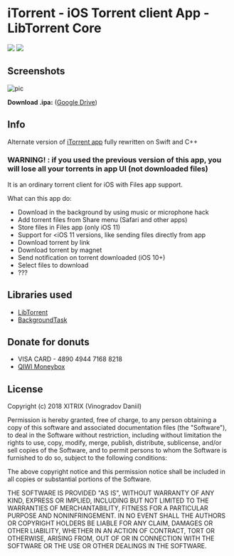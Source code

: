 # iTorrent - iOS Torrent client App - LibTorrent Core

![](https://img.shields.io/badge/iOS-9.3+-blue.svg)
![](https://www.bitrise.io/app/26ce0756a727335c/status.svg?token=BLhjBICoPvmOtO1nzIVMYQ&branch=master)

## Screenshots

![pic](https://user-images.githubusercontent.com/9553519/39924916-59d76598-5532-11e8-83ee-f87877492603.png)

**Download .ipa:** ([Google Drive](https://drive.google.com/open?id=1CPVckYWw1bCR9RpFkTLrspqfUV3g7jlP))

## Info

Alternate version of [iTorrent app](https://github.com/XITRIX/iTorrent_CSharp) fully rewritten on Swift and C++ 

### WARNING! : if you used the previous version of this app, you will lose all your torrents in app UI (not downloaded files)

It is an ordinary torrent client for iOS with Files app support.

What can this app do:
- Download in the background by using music or microphone hack
- Add torrent files from Share menu (Safari and other apps)
- Store files in Files app (only iOS 11)
- Support for <iOS 11 versions, like sending files directly from app
- Download torrent by link
- Download torrent by magnet
- Send notification on torrent downloaded (iOS 10+)
- Select files to download
- ??? 

## Libraries used

- [LibTorrent](https://github.com/arvidn/libtorrent)
- [BackgroundTask](https://github.com/yarodevuci/backgroundTask)

## Donate for donuts

- VISA CARD - 4890 4944 7168 8218
- [QIWI Moneybox](https://qiwi.me/c5ec30ff-21d6-428b-9a10-29a1d18242db)

## License

Copyright (c) 2018 XITRIX (Vinogradov Daniil)

Permission is hereby granted, free of charge, to any person obtaining a copy
of this software and associated documentation files (the "Software"), to deal 
in the Software without restriction, including without limitation the rights 
to use, copy, modify, merge, publish, distribute, sublicense, and/or sell
copies of the Software, and to permit persons to whom the Software is
furnished to do so, subject to the following conditions:

The above copyright notice and this permission notice shall be included in all
copies or substantial portions of the Software.

THE SOFTWARE IS PROVIDED "AS IS", WITHOUT WARRANTY OF ANY KIND, EXPRESS OR
IMPLIED, INCLUDING BUT NOT LIMITED TO THE WARRANTIES OF MERCHANTABILITY,
FITNESS FOR A PARTICULAR PURPOSE AND NONINFRINGEMENT. IN NO EVENT SHALL THE
AUTHORS OR COPYRIGHT HOLDERS BE LIABLE FOR ANY CLAIM, DAMAGES OR OTHER 
LIABILITY, WHETHER IN AN ACTION OF CONTRACT, TORT OR OTHERWISE, ARISING FROM,
OUT OF OR IN CONNECTION WITH THE SOFTWARE OR THE USE OR OTHER DEALINGS IN THE
SOFTWARE.

